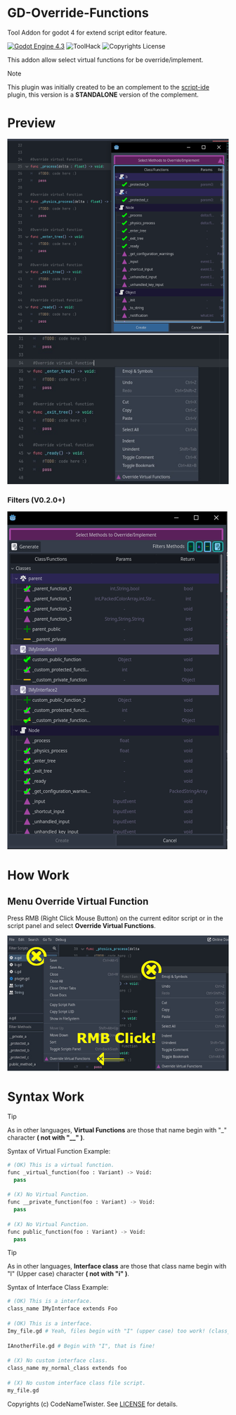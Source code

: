 # GD-Override-Functions
Tool Addon for godot 4 for extend script editor feature.

[![Godot Engine 4.3](https://img.shields.io/badge/Godot_Engine-4.x-blue)](https://godotengine.org/) ![ToolHack](https://img.shields.io/badge/Tool-Addon-green) ![Copyrights License](https://img.shields.io/badge/License-MIT-blue)


This addon allow select virtual functions for be override/implement.

>[!NOTE]
>This plugin was initially created to be an complement to the [script-ide](https://godotengine.org/asset-library/asset/2206) plugin, this version is a **STANDALONE** version of the complement.

# Preview
![image_preview0](images/img0.png)
![image_preview1](images/img2.jpg)

### Filters (V0.2.0+)
![image_preview1](images/img3.jpg)

# How Work
## Menu Override Virtual Function
Press RMB (Right Click Mouse Button) on the current editor script or in the script panel and select **Override Virtual Functions**.


![example](images/img1.jpg)

# Syntax Work

>[!TIP]
>As in other languages, **Virtual Functions** are those that name begin with "_" character **( not with "__" )**.

Syntax of Virtual Function Example:
```python
# (OK) This is a virtual function.
func _virtual_function(foo : Variant) -> Void:
  pass

# (X) No Virtual Function.
func __private_function(foo : Variant) -> Void:
  pass

# (X) No Virtual Function.
func public_function(foo : Variant) -> Void:
  pass
```

>[!TIP]
>As in other languages, **Interface class** are those that class name begin with "I" (Upper case) character **( not with "i" )**.

Syntax of Interface Class Example:
```py
# (OK) This is a interface.
class_name IMyInterface extends Foo

# (OK) This is a interface.
Imy_file.gd # Yeah, files begin with "I" (upper case) too work! (class_name is not necessary if you don't want put in the script)

IAnotherFile.gd # Begin with "I", that is fine!

# (X) No custom interface class.
class_name my_normal_class extends foo

# (X) No custom interface class file script.
my_file.gd
```
Copyrights (c) CodeNameTwister. See [LICENSE](LICENSE) for details.

[godot engine]: https://godotengine.org/
